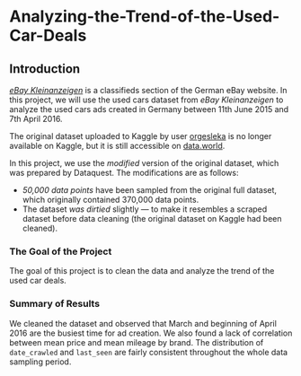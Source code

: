 # Analyzing-the-Trend-of-the-Used-Car-Deals

## Introduction

[_eBay Kleinanzeigen_](https://www.ebay-kleinanzeigen.de/) is a classifieds section of the German eBay website. In this project, we will use the used cars dataset from _eBay Kleinanzeigen_ to analyze the used cars ads created in Germany between 11th June 2015 and 7th April 2016.

The original dataset uploaded to Kaggle by user [orgesleka](https://www.kaggle.com/orgesleka) is no longer available on Kaggle, but it is still accessible on [data.world](https://data.world/data-society/used-cars-data).

In this project, we use the _modified_ version of the original dataset, which was prepared by Dataquest. The modifications are as follows:
- _50,000 data points_ have been sampled from the original full dataset, which originally contained 370,000 data points.
- The dataset _was dirtied_ slightly — to make it resembles a scraped dataset before data cleaning (the original dataset on Kaggle had been cleaned).

### The Goal of the Project
The goal of this project is to clean the data and analyze the trend of the used car deals.

### Summary of Results
We cleaned the dataset and observed that March and beginning of April 2016 are the busiest time for ad creation. We also found a lack of correlation between mean price and mean mileage by brand. The distribution of `date_crawled` and `last_seen` are fairly consistent throughout the whole data sampling period.
